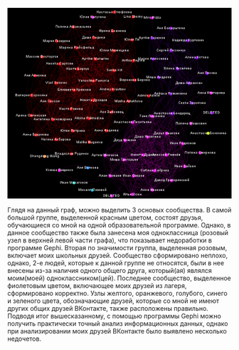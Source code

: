 ![граф](https://github.com/anastasiasmirnova555/hw8/blob/master/homework8.png?raw=true)


Глядя на данный граф, можно выделить 3 основых сообщества. В самой большой группе, выделенной красным цветом, состоят друзья, обучающиеся со мной на одной образовательной программе. Однако, в данное сообщество также была занесена моя одноклассница (розовый узел в верхней левой части графа), что показывает недоработки в программе Gephi. Вторая по значимости группа, выделенная розовым, включает моих школьных друзей. Сообщество сформировано неплохо, однако, 2-е людей, которые к данной группе не относятся, были в нее внесены из-за наличия одного общего друга, который(ая) являлся моим(моей) одноклассником(цей). Последнее сообщество, выделенное фиолетовым цветом, включающее моих друзей из лагеря, сформировано корректно. Узлы желтого, оранжевого, голубого, синего и зеленого цвета, обозначающие друзей, которые со мной не имеют других общих друзей ВКонтакте, также расположены правильно. Подводя итог вышесказанному, с помощью программы Gephi можно получить практически точный анализ информационных данных, однако при анализировании моих друзей ВКонтакте было выявлено несколько недочетов.
